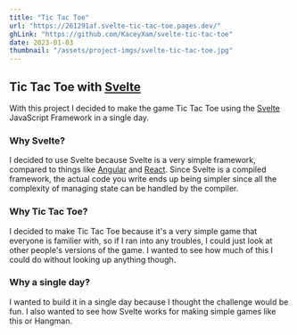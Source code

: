 ```yaml
---
title: "Tic Tac Toe"
url: "https://261291af.svelte-tic-tac-toe.pages.dev/"
ghLink: "https://github.com/KaceyXam/svelte-tic-tac-toe"
date: 2023-01-03
thumbnail: "/assets/project-imgs/svelte-tic-tac-toe.jpg"
---
```


## Tic Tac Toe with [Svelte](https://svelte.dev)

With this project I decided to make the game Tic Tac Toe using the [Svelte](https://svelte.dev) JavaScript Framework in a single day.

### Why Svelte?

I decided to use Svelte because Svelte is a very simple framework, compared to things like [Angular]() and [React](). Since Svelte is a compiled framework, the actual code you write ends up being simpler since all the complexity of managing state can be handled by the compiler.

### Why Tic Tac Toe?

I decided to make Tic Tac Toe because it's a very simple game that everyone is familier with, so if I ran into any troubles, I could just look at other people's versions of the game. I wanted to see how much of this I could do without looking up anything though.

### Why a single day?

I wanted to build it in a single day because I thought the challenge would be fun. I also wanted to see how Svelte works for making simple games like this or Hangman.
